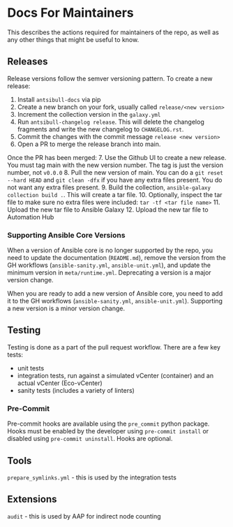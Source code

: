 # Docs For Maintainers

This describes the actions required for maintainers of the repo, as well as any other things that might be useful to know.

## Releases

Release versions follow the semver versioning pattern. To create a new release:

1. Install `antsibull-docs` via pip
2. Create a new branch on your fork, usually called `release/<new version>`
3. Increment the collection version in the `galaxy.yml`
4. Run `antsibull-changelog release`. This will delete the changelog fragments and write the new changelog to `CHANGELOG.rst`.
5. Commit the changes with the commit message `release <new version>`
6. Open a PR to merge the release branch into main.

Once the PR has been merged:
7. Use the Github UI to create a new release. You must tag main with the new version number. The tag is just the version number, not `v0.0.0`
8. Pull the new version of main. You can do a `git reset --hard HEAD` and `git clean -dfx` if you have any extra files present. You do not want any extra files present.
9. Build the collection, `ansible-galaxy collection build .`. This will create a tar file.
10. Optionally, inspect the tar file to make sure no extra files were included: `tar -tf <tar file name>`
11. Upload the new tar file to Ansible Galaxy
12. Upload the new tar file to Automation Hub

### Supporting Ansible Core Versions

When a version of Ansible core is no longer supported by the repo, you need to update the documentation (`README.md`), remove the version from the GH workflows (`ansible-sanity.yml`, `ansible-unit.yml`), and update the minimum version in `meta/runtime.yml`. Deprecating a version is a major version change.

When you are ready to add a new version of Ansible core, you need to add it to the GH workflows (`ansible-sanity.yml`, `ansible-unit.yml`). Supporting a new version is a minor version change.

## Testing

Testing is done as a part of the pull request workflow. There are a few key tests:
- unit tests
- integration tests, run against a simulated vCenter (container) and an actual vCenter (Eco-vCenter)
- sanity tests (includes a variety of linters)

### Pre-Commit

Pre-commit hooks are available using the `pre_commit` python package. Hooks must be enabled by the developer using `pre-commit install` or disabled using `pre-commit uninstall`. Hooks are optional.

## Tools

`prepare_symlinks.yml` - this is used by the integration tests

## Extensions

`audit` - this is used by AAP for indirect node counting
